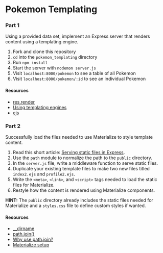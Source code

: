 # Pokemon Templating

### Part 1

Using a provided data set, implement an Express server that renders content using a templating engine.

1. Fork and clone this repository
1. `cd` into the `pokemon_templating` directory
1. Run `npm install`
1. Start the server with `nodemon server.js`
1. Visit `localhost:8000/pokemon` to see a table of all Pokemon
1. Visit `localhost:8000/pokemon/:id` to see an individual Pokemon

#### Resources

- [res.render](http://expressjs.com/en/api.html#res.render)
- [Using templating engines](http://expressjs.com/en/guide/using-template-engines.html)
- [ejs](https://www.npmjs.com/package/ejs)

### Part 2

Successfully load the files needed to use Materialize to style template content.

1. Read this short article: [Serving static files in Express](http://expressjs.com/en/starter/static-files.html).
1. Use the `path` module to normalize the path to the `public` directory.
1. In the `server.js` file, write a middleware function to serve static files.
1. Duplicate your existing template files to make two new files titled `index2.ejs` and `profile2.ejs`.
1. Write the `<meta>`, `<link>`, and `<script>` tags needed to load the static files for Materialize.
1. Restyle how the content is rendered using Materialize components.

**HINT:** The `public` directory already includes the static files needed for Materialize and a `styles.css` file to define custom styles if wanted.

#### Resources

- [__dirname](https://nodejs.org/api/globals.html#globals_dirname)
- [path.join()](https://nodejs.org/api/path.html#path_path_join_path)
- [Why use path.join?](http://stackoverflow.com/questions/9756567/do-you-need-to-use-path-join-in-node-js)
- [Materialize setup](http://materializecss.com/getting-started.html)
